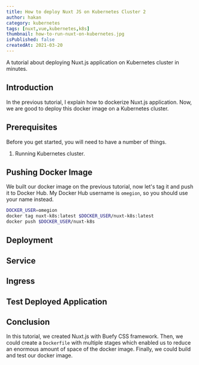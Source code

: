 ```yaml
---
title: How to deploy Nuxt JS on Kubernetes Cluster 2
author: hakan
category: kubernetes
tags: [nuxt,vue,kubernetes,k8s]
thumbnail: how-to-run-nuxt-on-kubernetes.jpg
isPublished: false
createdAt: 2021-03-20
---
```


A tutorial about deploying Nuxt.js application on Kubernetes cluster in minutes.
<!--more-->

## Introduction

In the previous tutorial, I explain how to dockerize Nuxt.js application. Now, we are good to deploy this docker image on a Kubernetes cluster.

## Prerequisites
Before you get started, you will need to have a number of things.
1. Running Kubernetes cluster.

## Pushing Docker Image

We built our docker image on the previous tutorial, now let's tag it and push it to Docker Hub. My Docker Hub username is `omegion`, so you should use your name instead.

```bash
DOCKER_USER=omegion
docker tag nuxt-k8s:latest $DOCKER_USER/nuxt-k8s:latest
docker push $DOCKER_USER/nuxt-k8s
```

## Deployment

## Service

## Ingress

## Test Deployed Application

## Conclusion

In this tutorial, we created Nuxt.js with Buefy CSS framework. Then, we could create a `Dockerfile` with multiple stages which enabled us to reduce an enormous amount of space of the docker image. Finally, we could build and test our docker image.

